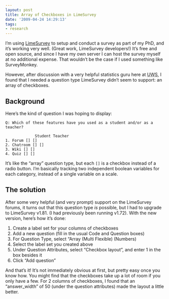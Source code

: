 ```yaml
---
layout: post
title: Array of Checkboxes in LimeSurvey
date: '2009-04-24 14:29:13'
tags:
- research
---
```


I’m using [LimeSurvey](https://www.limesurvey.org) to setup and conduct a survey as part of my PhD, and it’s working very well. (Great work, LimeSurvey developers!) It’s free and open source, and since I have my own server I can host the survey myself at no additional expense. That wouldn’t be the case if I used something like SurveyMonkey.

However, after discussion with a very helpful statistics guru here at <acronym title="University of the West of Scotland">UWS</acronym>, I found that I needed a question type LimeSurvey didn’t seem to support: an array of checkboxes.

## Background

Here’s the kind of question I was hoping to display:

    Q: Which of these features have you used as a student and/or as a teacher?
    
                 Student Teacher
    1. Forum [] []
    2. Chatroom [] []
    3. Wiki [] []
    4. Quiz [] []

It’s like the “array” question type, but each `[]` is a checkbox instead of a radio button. I’m basically tracking two independent boolean variables for each category, instead of a single variable on a scale.

## The solution

After some very helpful (and very prompt) support on the LimeSurvey forums, it turns out that this question type _is_ possible, but I had to upgrade to LimeSurvey v1.81. (I had previously been running v1.72). With the new version, here’s how it’s done:

1. Create a label set for your columns of checkboxes
2. Add a new question (fill in the usual Code and Question boxes)
3. For Question Type, select “Array (Multi Flexible) (Numbers)
4. Select the label set you created above
5. Under Question Attributes, select “Checkbox layout”, and enter 1 in the box besides it
6. Click “Add question”

And that’s it! It’s not immediately obvious at first, but pretty easy once you know how. You might find that the checkboxes take up a lot of room if you only have a few. For 2 columns of checkboxes, I found that an “answer\_width” of 50 (under the question attributes) made the layout a little better.

<!--kg-card-end: markdown-->